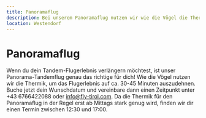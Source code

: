 ```yaml
---
title: Panoramaflug
description: Bei unserem Panoramaflug nutzen wir wie die Vögel die Thermik, um  ca. 30-45 Mnuten über die atemberaubende Kulisse der Kitzubüheler Alpen zu fliegen.
location: Westendorf
---
```


# Panoramaflug

Wenn du dein Tandem-Flugerlebnis verlängern möchtest, ist unser Panorama-Tandemflug genau das richtige für dich! Wie die Vögel nutzen wir die Thermik, um das Flugerlebnis auf ca. 30-45 Minuten auszudehnen. Buche jetzt dein Wunschdatum und vereinbare dann einen Zeitpunkt  unter +43 6766422088 oder info@fly-tirol.com. Da die Thermik für den Panoramaflug in der Regel erst ab Mittags stark genug wird, finden wir dir einen Termin zwischen 12:30 und 17:00.
